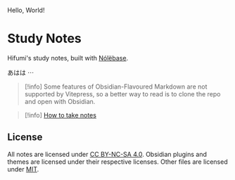 Hello, World!

# Study Notes

Hifumi's study notes, built with [Nólëbase](https://github.com/nolebase/nolebase).

あはは ⋯

> [!info] Some features of Obsidian-Flavoured Markdown are not supported by Vitepress, so a better way to read is to clone the repo and open with Obsidian.

> [!info] [How to take notes](notes/Other/Note-Taking)

## License

All notes are licensed under [CC BY-NC-SA 4.0](notes/LICENSE).
Obsidian plugins and themes are licensed under their respective licenses.
Other files are licensed under [MIT](LICENSE).
